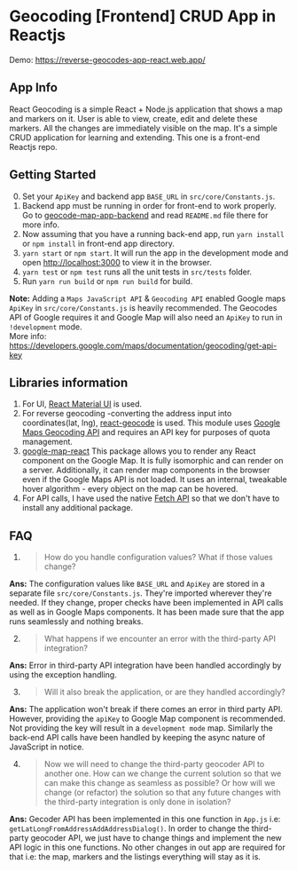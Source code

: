 # Geocoding [Frontend] CRUD App in Reactjs
Demo: https://reverse-geocodes-app-react.web.app/

## App Info
React Geocoding is a simple React + Node.js application that shows a map and markers on it. User is able to view, create, edit and delete these markers. All the changes are immediately visible on the map. It's a simple CRUD application for learning and extending. This one is a front-end Reactjs repo.

## Getting Started
0. Set your `ApiKey` and backend app `BASE_URL` in `src/core/Constants.js`.
1. Backend app must be running in order for front-end to work properly. Go to [geocode-map-app-backend](https://github.com/ZtheLeader/react-geocodes-map-app-backend) and read `README.md` file there for more info.
2. Now assuming that you have a running back-end app, run `yarn install` or `npm install` in front-end app directory.
3. `yarn start` or `npm start`. It will run the app in the development mode and open [http://localhost:3000](http://localhost:3000) to view it in the browser.
4. `yarn test` or `npm test` runs all the unit tests in `src/tests` folder.
5. Run `yarn run build` or `npm run build` for build.

**Note:** Adding a `Maps JavaScript API` & `Geocoding API` enabled Google maps `ApiKey` in `src/core/Constants.js` is heavily recommended. The Geocodes API of Google requires it and Google Map will also need an `ApiKey` to run in `!development` mode. <br> More info: https://developers.google.com/maps/documentation/geocoding/get-api-key

## Libraries information

1. For UI, [React Material UI](https://material-ui.com/) is used.
2. For reverse geocoding -converting the address input into coordinates(lat, lng), [react-geocode](https://github.com/shukerullah/react-geocode) is used. This module uses [Google Maps Geocoding API](https://developers.google.com/maps/documentation/geocoding/intro) and requires an API key for purposes of quota management.
3. [google-map-react](https://github.com/google-map-react/google-map-react) This package allows you to render any React component on the Google Map. It is fully isomorphic and can render on a server. Additionally, it can render map components in the browser even if the Google Maps API is not loaded. It uses an internal, tweakable hover algorithm - every object on the map can be hovered.
4. For API calls, I have used the native [Fetch API](https://developer.mozilla.org/en-US/docs/Web/API/Fetch_API) so that we don't have to install any additional package.

## FAQ

1. > How do you handle configuration values? What if those values change?

**Ans:** The configuration values like `BASE_URL` and `ApiKey` are stored in a separate file `src/core/Constants.js`. They're imported wherever they're needed. If they change, proper checks have been implemented in API calls as well as in Google Maps components. It has been made sure that the app runs seamlessly and nothing breaks.

2. > What happens if we encounter an error with the third-party API integration?

**Ans:** Error in third-party API integration have been handled accordingly by using the exception handling.

3. > Will it also break the application, or are they handled accordingly?

**Ans:** The application won't break if there comes an error in third party API. However, providing the `apiKey` to Google Map component is recommended. Not providing the key will result in a `development mode` map. Similarly the back-end API calls have been handled by keeping the async nature of JavaScript in notice.

4. > Now we will need to change the third-party geocoder API to another one. How can we change the current solution so that we can make this change as seamless as possible? Or how will we change (or refactor) the solution so that any future changes with the third-party integration is only done in isolation?

**Ans:** Gecoder API has been implemented in this one function in `App.js` i.e: `getLatLongFromAddressAddAddressDialog()`. In order to change the third-party geocoder API, we just have to change things and implement the new API logic in this one functions. No other changes in out app are required for that i.e: the map, markers and the listings everything will stay as it is.
